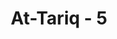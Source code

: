 ---
title: "At-Tariq - 5"
no: 5
arabic_no: ٥
ayah: فَلْيَنْظُرِ الْاِنْسَانُ مِمَّ خُلِقَ 
translation: "Maka hendaklah manusia memperhatikan dari apa dia diciptakan."
tafsir: "Pada ayat ini, Allah mengingatkan manusia agar memperhatikan dari apakah ia diciptakan. Hal ini berarti bahwa Allah memerintahkan manusia untuk berpikir dan memperhatikan dengan sungguh-sungguh dari apa ia dijadikan. Dengan demikian, ia dapat mengetahui kekuasaan penciptanya dan mengetahui pula bahwa bila penciptanya dapat menciptakannya dari bahan yang tidak memiliki tanda-tanda kehidupan sedikit pun, maka tentulah Ia akan lebih mudah menghidupkannya kembali."
---